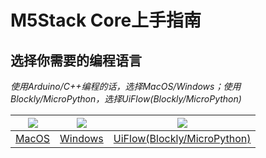 # M5Stack Core上手指南

## 选择你需要的编程语言

*使用Arduino/C++编程的话，选择MacOS/Windows；使用Blockly/MicroPython，选择UiFlow(Blockly/MicroPython)*

<img src="assets/img/macos-logo.png"> | <img src="assets/img/windows-logo.png"> | <img src="assets/img/getting_started_pics/blockly_and_micropython.png">
---|---|---
[MacOS](/zh_CN/quick_start/m5core/m5stack_core_get_started_Arduino_MacOS) | [Windows](/zh_CN/quick_start/m5core/m5stack_core_get_started_Arduino_Windows) | [UiFlow(Blockly/MicroPython)](/zh_CN/quick_start/m5core/m5stack_core_get_started_MicroPython)